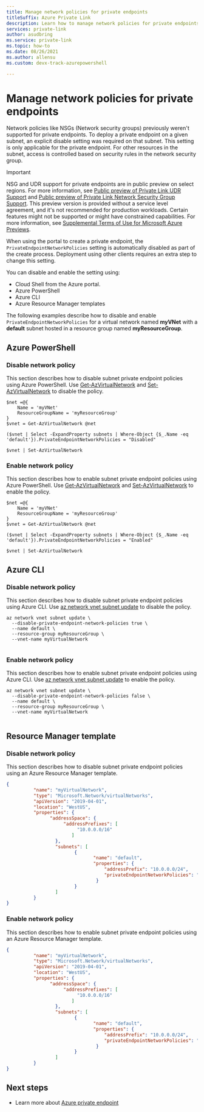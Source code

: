 ```yaml
---
title: Manage network policies for private endpoints
titleSuffix: Azure Private Link
description: Learn how to manage network policies for private endpoints.
services: private-link
author: asudbring
ms.service: private-link
ms.topic: how-to
ms.date: 08/26/2021
ms.author: allensu 
ms.custom: devx-track-azurepowershell

---
```

# Manage network policies for private endpoints

Network policies like NSGs (Network security groups) previously weren't supported for private endpoints. To deploy a private endpoint on a given subnet, an explicit disable setting was required on that subnet. This setting is only applicable for the private endpoint. For other resources in the subnet, access is controlled based on security rules in the network security group.

> [!IMPORTANT]
> NSG and UDR support for private endpoints are in public preview on select regions. For more information, see [Public preview of Private Link UDR Support](https://azure.microsoft.com/updates/public-preview-of-private-link-udr-support/) and [Public preview of Private Link Network Security Group Support](https://azure.microsoft.com/updates/public-preview-of-private-link-network-security-group-support/).
> This preview version is provided without a service level agreement, and it's not recommended for production workloads. Certain features might not be supported or might have constrained capabilities. 
> For more information, see [Supplemental Terms of Use for Microsoft Azure Previews](https://azure.microsoft.com/support/legal/preview-supplemental-terms/).

When using the portal to create a private endpoint, the `PrivateEndpointNetworkPolicies` setting is automatically disabled as part of the create process. Deployment using other clients requires an extra step to change this setting. 

You can disable and enable the setting using:

* Cloud Shell from the Azure portal.
* Azure PowerShell
* Azure CLI
* Azure Resource Manager templates
 
The following examples describe how to disable and enable `PrivateEndpointNetworkPolicies` for a virtual network named **myVNet** with a **default** subnet hosted in a resource group named **myResourceGroup**.

## Azure PowerShell

### Disable network policy

This section describes how to disable subnet private endpoint policies using Azure PowerShell. Use [Get-AzVirtualNetwork](/powershell/module/az.network/get-azvirtualnetwork) and [Set-AzVirtualNetwork](/powershell/module/az.network/set-azvirtualnetwork) to disable the policy.

```azurepowershell
$net =@{
    Name = 'myVNet'
    ResourceGroupName = 'myResourceGroup'
}
$vnet = Get-AzVirtualNetwork @net

($vnet | Select -ExpandProperty subnets | Where-Object {$_.Name -eq 'default'}).PrivateEndpointNetworkPolicies = "Disabled"

$vnet | Set-AzVirtualNetwork
```

### Enable network policy

This section describes how to enable subnet private endpoint policies using Azure PowerShell. Use [Get-AzVirtualNetwork](/powershell/module/az.network/get-azvirtualnetwork) and [Set-AzVirtualNetwork](/powershell/module/az.network/set-azvirtualnetwork) to enable the policy.

```azurepowershell
$net =@{
    Name = 'myVNet'
    ResourceGroupName = 'myResourceGroup'
}
$vnet = Get-AzVirtualNetwork @net

($vnet | Select -ExpandProperty subnets | Where-Object {$_.Name -eq 'default'}).PrivateEndpointNetworkPolicies = "Enabled"

$vnet | Set-AzVirtualNetwork
```
## Azure CLI

### Disable network policy

This section describes how to disable subnet private endpoint policies using Azure CLI. Use [az network vnet subnet update](/cli/azure/network/vnet/subnet#az_network_vnet_subnet_update) to disable the policy.

```azurecli
az network vnet subnet update \
  --disable-private-endpoint-network-policies true \
  --name default \
  --resource-group myResourceGroup \
  --vnet-name myVirtualNetwork
  
```

### Enable network policy

This section describes how to enable subnet private endpoint policies using Azure CLI. Use [az network vnet subnet update](/cli/azure/network/vnet/subnet#az_network_vnet_subnet_update) to enable the policy.

```azurecli
az network vnet subnet update \
  --disable-private-endpoint-network-policies false \
  --name default \
  --resource-group myResourceGroup \
  --vnet-name myVirtualNetwork
  
```
## Resource Manager template

### Disable network policy

This section describes how to disable subnet private endpoint policies using an Azure Resource Manager template.

```json
{ 
          "name": "myVirtualNetwork", 
          "type": "Microsoft.Network/virtualNetworks", 
          "apiVersion": "2019-04-01", 
          "location": "WestUS", 
          "properties": { 
                "addressSpace": { 
                     "addressPrefixes": [ 
                          "10.0.0.0/16" 
                        ] 
                  }, 
                  "subnets": [ 
                         { 
                                "name": "default", 
                                "properties": { 
                                    "addressPrefix": "10.0.0.0/24", 
                                    "privateEndpointNetworkPolicies": "Disabled" 
                                 } 
                         } 
                  ] 
          } 
} 
```

### Enable network policy

This section describes how to enable subnet private endpoint policies using an Azure Resource Manager template.

```json
{ 
          "name": "myVirtualNetwork", 
          "type": "Microsoft.Network/virtualNetworks", 
          "apiVersion": "2019-04-01", 
          "location": "WestUS", 
          "properties": { 
                "addressSpace": { 
                     "addressPrefixes": [ 
                          "10.0.0.0/16" 
                        ] 
                  }, 
                  "subnets": [ 
                         { 
                                "name": "default", 
                                "properties": { 
                                    "addressPrefix": "10.0.0.0/24", 
                                    "privateEndpointNetworkPolicies": "Enabled" 
                                 } 
                         } 
                  ] 
          } 
} 
```
## Next steps
- Learn more about [Azure private endpoint](private-endpoint-overview.md)
 
